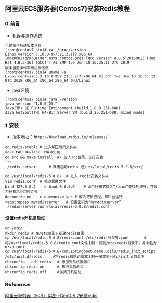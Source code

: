 ## 阿里云ECS服务器(Centos7)安装Redis教程

### 0.前言

- 机器与操作系统

```shell
当前操作系统版本信息
[root@centos7 bin]# cat /proc/version
Linux version 3.10.0-957.21.3.el7.x86_64 (mockbuild@kbuilder.bsys.centos.org) (gcc version 4.8.5 20150623 (Red Hat 4.8.5-36) (GCC) ) #1 SMP Tue Jun 18 16:35:19 UTC 2019
版本当前操作系统内核信息
[root@centos7 bin]# uname -a
Linux centos7.6 3.10.0-957.21.3.el7.x86_64 #1 SMP Tue Jun 18 16:35:19 UTC 2019 x86_64 x86_64 x86_64 GNU/Linux
```

- java环境

```shell
[root@centos7 bin]# java -version
java version "1.8.0_251"
Java(TM) SE Runtime Environment (build 1.8.0_251-b08)
Java HotSpot(TM) 64-Bit Server VM (build 25.251-b08, mixed mode)
```

### 1.安装

- 版本地址：`http://download.redis.io/releases/`

```shell
cd redis-stable	# 进入解压后的文件夹
make MALLOC=libc　#编译安装
cd src && make install 	#/ 进入src目录，进行安装
---
./redis-server		# 直接启动redis 进/usr/local/redis-5.0.8/src/
```



```shell
cd /usr/local/redis-5.0.8/	# 进入 redis安装文件夹
vim redis.conf 	# 修改配置文件
bind 127.0.0.1	--> bind 0.0.0.0	# 命令行模式输入“/bind”查找到该行，并改为任意地址均可连接
daemonize no  --> daemonize yes	# 改为守护进程，即后台运行
requirepass myredisserver	# 设置密码为“myredisserver”
./redis-server /usr/local/redis-5.0.8/redis.conf 
```

#### 设置redis开机自启动

```shell
cd /etc/
mkdir redis	# 在/etc目录下新建redis目录
cp /usr/local/redis-5.0.8/redis.conf /etc/redis/6379.conf		# 将/usr/local/redis-5.0.8/redis.conf文件复制一份到/etc/redis目录下，并命名为6379.conf
cp /usr/local/redis-5.0.8/com.springboot.demo.utils/redis_init_script /etc/init.d/redis		#将redis的启动脚本复制一份放到/etc/init.d目录下
chkconfig --add redis	# 添加到系统服务中
chkconfig redis on		# 执行自启命令
chkconfig redis off    	#关闭开机启动

```





### Reference

[阿里云服务器（ECS）实战--CentOS 7安装redis](https://blog.csdn.net/m0_37903789/article/details/84402930)

